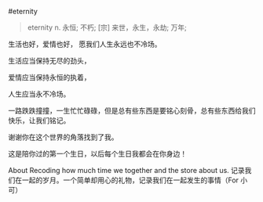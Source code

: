 #eternity

> eternity 
	n.	永恒; 不朽; [宗] 来世，永生，永劫; 万年;

生活也好，爱情也好， 愿我们人生永远也不冷场。

生活应当保持无尽的劲头，

爱情应当保持永恒的执着，

人生应当永不冷场。

一路跌跌撞撞，一生忙忙碌碌，但是总有些东西是要铭心刻骨，总有些东西给我们快乐，让我们铭记。

谢谢你在这个世界的角落找到了我。

这是陪你过的第一个生日，以后每个生日我都会在你身边！

About
Recoding how much time we together and the store about us. 记录我们在一起的岁月。一个简单却用心的礼物，记录我们在一起发生的事情（For 小可）
